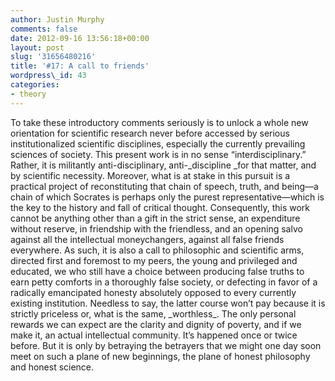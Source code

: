 ```yaml
---
author: Justin Murphy
comments: false
date: 2012-09-16 13:56:18+00:00
layout: post
slug: '31656480216'
title: '#17: A call to friends'
wordpress\_id: 43
categories:
- theory
---
```


To take these introductory comments seriously is to unlock a whole new orientation for scientific research never before accessed by serious institutionalized scientific disciplines, especially the currently prevailing sciences of society. This present work is in no sense “interdisciplinary.” Rather, it is militantly anti-disciplinary, anti-\_discipline \_for that matter, and by scientific necessity. Moreover, what is at stake in this pursuit is a practical project of reconstituting that chain of speech, truth, and being—a chain of which Socrates is perhaps only the purest representative—which is the key to the history and fall of critical thought. Consequently, this work cannot be anything other than a gift in the strict sense, an expenditure without reserve, in friendship with the friendless, and an opening salvo against all the intellectual moneychangers, against all false friends everywhere. As such, it is also a call to philosophic and scientific arms, directed first and foremost to my peers, the young and privileged and educated, we who still have a choice between producing false truths to earn petty comforts in a thoroughly false society, or defecting in favor of a radically emancipated honesty absolutely opposed to every currently existing institution. Needless to say, the latter course won’t pay because it is strictly priceless or, what is the same, \_worthless\_. The only personal rewards we can expect are the clarity and dignity of poverty, and if we make it, an actual intellectual community. It’s happened once or twice before. But it is only by betraying the betrayers that we might one day soon meet on such a plane of new beginnings, the plane of honest philosophy and honest science.